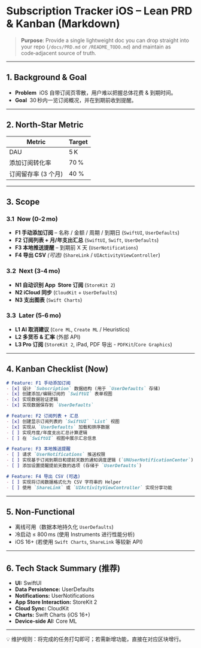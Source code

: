 # Subscription Tracker iOS – Lean PRD & Kanban (Markdown)

> **Purpose**: Provide a single lightweight doc you can drop straight into your repo (`/docs/PRD.md` or `/README_TODO.md`) and maintain as code‑adjacent source of truth.

---
## 1. Background & Goal
- **Problem**  iOS 自带订阅页零散，用户难以把握总体花费 & 到期时间。
- **Goal**  30 秒内一览订阅概况，并在到期前收到提醒。

---
## 2. North‑Star Metric
| Metric | Target |
| ------ | ------ |
| DAU | 5 K |
| 添加订阅转化率 | 70 % |
| 订阅留存率 (3 个月) | 40 % |

---
## 3. Scope
### 3.1  Now (0‑2 mo)
- **F1 手动添加订阅** – 名称 / 金额 / 周期 / 到期日 (`SwiftUI`, `UserDefaults`)
- **F2 订阅列表 + 月/年支出汇总** (`SwiftUI`, `Swift`, `UserDefaults`)
- **F3 本地推送提醒** – 到期前 X 天 (`UserNotifications`)
- **F4 导出 CSV** _(可选)_ (`ShareLink` / `UIActivityViewController`)

### 3.2  Next (3‑4 mo)
- **N1 自动识别 App  Store 订阅** (`StoreKit 2`)
- **N2 iCloud 同步** (`CloudKit` + `UserDefaults`)
- **N3 支出图表** (`Swift Charts`)

### 3.3  Later (5‑6 mo)
- **L1 AI 取消建议** (`Core ML`, `Create ML` / Heuristics)
- **L2 多货币 & 汇率** (外部 API)
- **L3 Pro 订阅** (`StoreKit 2`, iPad, PDF 导出 - `PDFKit`/`Core Graphics`)

---
## 4. Kanban Checklist (Now)
```markdown
# Feature: F1 手动添加订阅
- [x] 设计 `Subscription` 数据结构 (用于 `UserDefaults` 存储)
- [x] 创建添加/编辑订阅的 `SwiftUI` 表单视图
- [x] 实现数据验证逻辑
- [x] 实现数据保存到 `UserDefaults`

# Feature: F2 订阅列表 + 汇总
- [x] 创建显示订阅列表的 `SwiftUI` `List` 视图
- [x] 实现从 `UserDefaults` 加载和排序数据
- [ ] 实现月度/年度支出汇总计算逻辑
- [ ] 在 `SwiftUI` 视图中展示汇总信息

# Feature: F3 本地推送提醒
- [ ] 请求 `UserNotifications` 推送权限
- [ ] 实现基于订阅到期日和提前天数的通知调度逻辑 (`UNUserNotificationCenter`)
- [ ] 添加设置提醒提前天数的选项 (存储于 `UserDefaults`)

# Feature: F4 导出 CSV (可选)
- [ ] 实现将订阅数据格式化为 CSV 字符串的 Helper
- [ ] 使用 `ShareLink` 或 `UIActivityViewController` 实现分享功能
```

---
## 5. Non‑Functional
- 离线可用（数据本地持久化 `UserDefaults`)
- 冷启动 ≤ 800 ms (使用 Instruments 进行性能分析)
- iOS 16+ (若使用 `Swift Charts`, `ShareLink` 等较新 API)

---
## 6. Tech Stack Summary (推荐)
- **UI:** SwiftUI
- **Data Persistence:** UserDefaults
- **Notifications:** UserNotifications
- **App Store Interaction:** StoreKit 2
- **Cloud Sync:** CloudKit
- **Charts:** Swift Charts (iOS 16+)
- **Device-side AI:** Core ML

---
💡 维护规则：将完成的任务打勾即可；若需新增功能，直接在对应区块增行。

